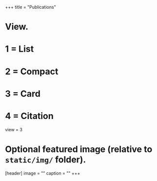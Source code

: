 +++
title = "Publications"

# View.
#   1 = List
#   2 = Compact
#   3 = Card
#   4 = Citation
view = 3


# Optional featured image (relative to `static/img/` folder).
[header]
image = ""
caption = ""
+++


